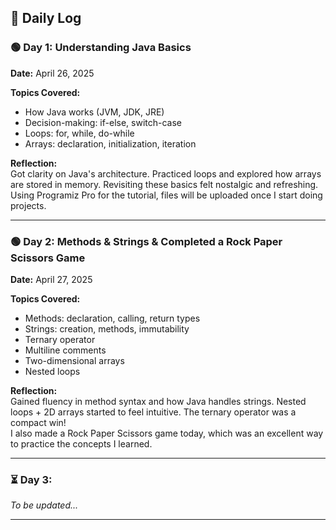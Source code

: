 ## 📘 Daily Log

### 🟢 Day 1: Understanding Java Basics  
**Date:** April 26, 2025  

**Topics Covered:**
- How Java works (JVM, JDK, JRE)
- Decision-making: if-else, switch-case
- Loops: for, while, do-while
- Arrays: declaration, initialization, iteration

**Reflection:**  
Got clarity on Java's architecture. Practiced loops and explored how arrays are stored in memory. Revisiting these basics felt nostalgic and refreshing.  
Using Programiz Pro for the tutorial, files will be uploaded once I start doing projects.

---

### 🟢 Day 2: Methods & Strings & Completed a Rock Paper Scissors Game  
**Date:** April 27, 2025  

**Topics Covered:**
- Methods: declaration, calling, return types
- Strings: creation, methods, immutability
- Ternary operator
- Multiline comments
- Two-dimensional arrays
- Nested loops

**Reflection:**  
Gained fluency in method syntax and how Java handles strings. Nested loops + 2D arrays started to feel intuitive. The ternary operator was a compact win!  
I also made a Rock Paper Scissors game today, which was an excellent way to practice the concepts I learned.

---

### ⏳ Day 3:  
*To be updated...*  

---
